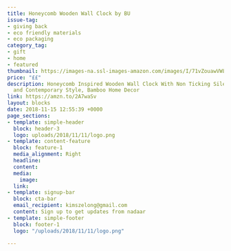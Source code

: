 ```yaml
---
title: Honeycomb Wooden Wall Clock by BU
issue-tag:
- giving back
- eco friendly materials
- eco packaging
category_tag:
- gift
- home
- featured
thumbnail: https://images-na.ssl-images-amazon.com/images/I/71vZouawVWL._SL1122_.jpg
price: "££"
description: Honeycomb Inspired Wooden Wall Clock With Non Ticking Silent Sweep, Unique
  and Contemporary Style, Bamboo Home Decor
link: https://amzn.to/2A7waSv
layout: blocks
date: 2018-11-15 12:55:39 +0000
page_sections:
- template: simple-header
  block: header-3
  logo: uploads/2018/11/11/logo.png
- template: content-feature
  block: feature-1
  media_alignment: Right
  headline: 
  content: 
  media:
    image: 
  link: 
- template: signup-bar
  block: cta-bar
  email_recipient: kimszelong@gmail.com
  content: Sign up to get updates from nadaar
- template: simple-footer
  block: footer-1
  logo: "/uploads/2018/11/11/logo.png"

---
```

